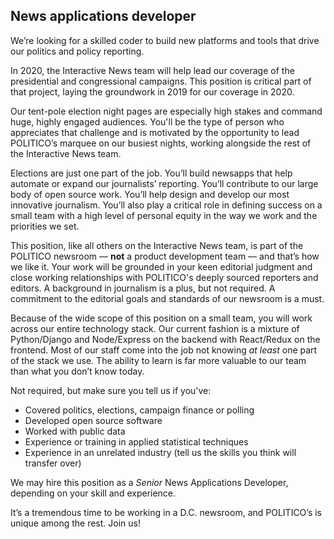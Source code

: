 ## News applications developer

We’re looking for a skilled coder to build new platforms and tools that drive our politics and policy reporting.

In 2020, the Interactive News team will help lead our coverage of the presidential and congressional campaigns. This position is critical part of that project, laying the groundwork in 2019 for our coverage in 2020.

Our tent-pole election night pages are especially high stakes and command huge, highly engaged audiences. You'll be the type of person who appreciates that challenge and is motivated by the opportunity to lead POLITICO’s marquee on our busiest nights, working alongside the rest of the Interactive News team.

Elections are just one part of the job. You’ll build newsapps that help automate or expand our journalists’ reporting. You’ll contribute to our large body of open source work. You’ll help design and develop our most innovative journalism. You’ll also play a critical role in defining success on a small team with a high level of personal equity in the way we work and the priorities we set.

This position, like all others on the Interactive News team, is part of the POLITICO newsroom — **not** a product development team — and that’s how we like it. Your work will be grounded in your keen editorial judgment and close working relationships with POLITICO's deeply sourced reporters and editors. A background in journalism is a plus, but not required. A commitment to the editorial goals and standards of our newsroom is a must.

Because of the wide scope of this position on a small team, you will work across our entire technology stack. Our current fashion is a mixture of Python/Django and Node/Express on the backend with React/Redux on the frontend. Most of our staff come into the job not knowing _at least_ one part of the stack we use. The ability to learn is far more valuable to our team than what you don’t know today.

Not required, but make sure you tell us if you've:

-   Covered politics, elections, campaign finance or polling
-   Developed open source software
-   Worked with public data
-   Experience or training in applied statistical techniques
-   Experience in an unrelated industry (tell us the skills you think will transfer over)

We may hire this position as a _Senior_ News Applications Developer, depending on your skill and experience.

It’s a tremendous time to be working in a D.C. newsroom, and POLITICO’s is unique among the rest. Join us!
